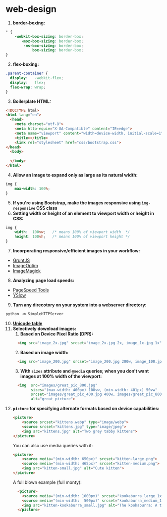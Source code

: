 # web-design

1. **border-boxing:**
```css
* {
    -webkit-box-sizing: border-box;
       -moz-box-sizing: border-box;
        -ms-box-sizing: border-box;
            box-sizing: border-box;
}
```
2. **flex-boxing:**
```css
.parent-container {
  display:   -webkit-flex;
  display:   flex;
  flex-wrap: wrap;
}
```
3. **Boilerplate HTML:**
```html
<!DOCTYPE html>
<html lang="en">
  <head>
    <meta charset="utf-8">
    <meta http-equiv="X-UA-Compatible" content="IE=edge">
    <meta name="viewport" content="width=device-width, initial-scale=1">
    <title></title>
    <link rel="stylesheet" href="css/bootstrap.css">
</head>
  <body>
  
  </body>
</html>
```
4. **Allow an image to expand only as large as its natural width:**
```css
img {
    max-width: 100%;
}
```
5. **If you're using Bootstrap, make the images responsive using `img-responsive` CSS class**
6. **Setting width or height of an element to viewport width or height in CSS:**
```css
img {
    width:  100vw;   /* means 100% of viewport width  */
    height: 100vh;   /* means 100% of viewport height */
}
```
7. **Incorporating responsive/efficient images in your workflow:**
* [GruntJS](https://gruntjs.com)
* [ImageOptim](https://imageoptim.com)
* [ImageMagick](http://git.imagemagick.org/repos/ImageMagick)
8. **Analyzing page load speeds:**
* [PageSpeed Tools](https://developers.google.com/speed/pagespeed/insights/)
* [YSlow](http://yslow.org/)
9. **Turn any direcotory on your system into a webserver directory:**
```python
python -m SimpleHTTPServer
```
10. **[Unicode table](https://unicode-table.com/en/)**
11. **Selectively download images:**
    1. **Based on Device Pixel Ratio (DPR):**
    ```html
      <img src="image_2x.jpg" srcset="image_2x.jpg 2x, image_1x.jpg 1x" alt="a cool image">
    ```
    2. **Based on image width:**
    ```html
      <img src="image_200.jpg" srcset="image_200.jpg 200w, image_100.jpg 100w" alt="a cool image">
    ```
    3. **With `sizes` attribute and `@media` queries; when you don't want images at 100% width of the viewport:**
    ```html
      <img  src="images/great_pic_800.jpg"
            sizes="(max-width: 400px) 100vw, (min-width: 401px) 50vw"
            srcset="images/great_pic_400.jpg 400w, images/great_pic_800.jpg 800w"
            alt="great picture">
    ```
12. **`picture` for specifying alternate formats based on device capabilities:**
    ```html
    <picture>
        <source srcset="kittens.webp" type="image/webp">
        <source srcset="kittens.jpg" type="image/jpeg">
        <img src="kittens.jpg" alt="Two grey tabby kittens">
    </picture>
    ```
    You can also use media queries with it:
    ```html
    <picture>
        <source media="(min-width: 650px)" srcset="kitten-large.png">
        <source media="(min-width: 465px)" srcset="kitten-medium.png">
        <img src="kitten-small.jpg" alt="Cute kitten">
    </picture>
    ```
    A full blown example (full monty):
    ```html
      <picture>
        <source media="(min-width: 1000px)" srcset="kookaburra_large_1x.jpg 1x, kookaburra_large_2x.jpg 2x">
        <source media="(min-width:  500px)" srcset="kookaburra_medium_1x.jpg 1x, kookaburra_medium_2x.jpg 2x">
        <img src="kitten-kookaburra_small.jpg" alt="The kookaburra: A terrestrial tree kingfisher native to Australia and New Guinea (according to Wikipedia)">
      </picture>
    ```
